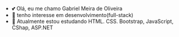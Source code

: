 - 💕 Olá, eu me chamo Gabriel Meira de Oliveira
- 🖖 tenho interesse em desenvolvimento(full-stack)
- 🌱 Atualmente estou estudando HTML. CSS. Bootstrap, JavaScript, CShap, ASP.NET
